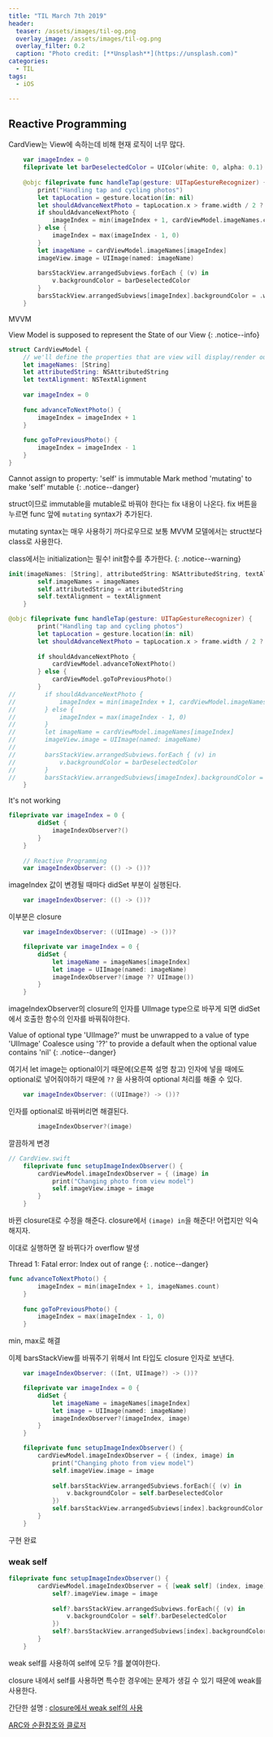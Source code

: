 ```yaml
---
title: "TIL March 7th 2019"
header:
  teaser: /assets/images/til-og.png
  overlay_image: /assets/images/til-og.png
  overlay_filter: 0.2
  caption: "Photo credit: [**Unsplash**](https://unsplash.com)"
categories:
  - TIL
tags:
  - iOS

---
```




## Reactive Programming

CardView는 View에 속하는데 비해 현재 로직이 너무 많다.

```swift
	var imageIndex = 0
    fileprivate let barDeselectedColor = UIColor(white: 0, alpha: 0.1)
    
    @objc fileprivate func handleTap(gesture: UITapGestureRecognizer) {
        print("Handling tap and cycling photos")
        let tapLocation = gesture.location(in: nil)
        let shouldAdvanceNextPhoto = tapLocation.x > frame.width / 2 ? true : false
        if shouldAdvanceNextPhoto {
            imageIndex = min(imageIndex + 1, cardViewModel.imageNames.count - 1)
        } else {
            imageIndex = max(imageIndex - 1, 0)
        }
        let imageName = cardViewModel.imageNames[imageIndex]
        imageView.image = UIImage(named: imageName)
        
        barsStackView.arrangedSubviews.forEach { (v) in
            v.backgroundColor = barDeselectedColor
        }
        barsStackView.arrangedSubviews[imageIndex].backgroundColor = .white
    }
```



MVVM

View Model is supposed to represent the State of our View
{: .notice--info}



```swift
struct CardViewModel {
    // we'll define the properties that are view will display/render out
    let imageNames: [String]
    let attributedString: NSAttributedString
    let textAlignment: NSTextAlignment
    
    var imageIndex = 0
    
    func advanceToNextPhoto() {
        imageIndex = imageIndex + 1
    }
    
    func goToPreviousPhoto() {
        imageIndex = imageIndex - 1
    }
}
```



Cannot assign to property: 'self' is immutable
Mark method 'mutating' to make 'self' mutable
{: .notice--danger}



struct이므로 immutable을 mutable로 바꿔야 한다는 fix 내용이 나온다.
fix 버튼을 누르면 func 앞에 `mutating` syntax가 추가된다.

mutating syntax는 매우 사용하기 까다로우므로 보통 MVVM 모델에서는 struct보다 class로 사용한다.



class에서는 initialization는 필수! init함수를 추가한다.
{: .notice--warning}

```swift
init(imageNames: [String], attributedString: NSAttributedString, textAlignment: NSTextAlignment) {
        self.imageNames = imageNames
        self.attributedString = attributedString
        self.textAlignment = textAlignment
    }
```



```swift
@objc fileprivate func handleTap(gesture: UITapGestureRecognizer) {
        print("Handling tap and cycling photos")
        let tapLocation = gesture.location(in: nil)
        let shouldAdvanceNextPhoto = tapLocation.x > frame.width / 2 ? true : false
        
        if shouldAdvanceNextPhoto {
            cardViewModel.advanceToNextPhoto()
        } else {
            cardViewModel.goToPreviousPhoto()
        }
//        if shouldAdvanceNextPhoto {
//            imageIndex = min(imageIndex + 1, cardViewModel.imageNames.count - 1)
//        } else {
//            imageIndex = max(imageIndex - 1, 0)
//        }
//        let imageName = cardViewModel.imageNames[imageIndex]
//        imageView.image = UIImage(named: imageName)
//
//        barsStackView.arrangedSubviews.forEach { (v) in
//            v.backgroundColor = barDeselectedColor
//        }
//        barsStackView.arrangedSubviews[imageIndex].backgroundColor = .white
    }
```

It's not working



```swift
fileprivate var imageIndex = 0 {
        didSet {
            imageIndexObserver?()
        }
    }
    
    // Reactive Programming
    var imageIndexObserver: (() -> ())?
```

imageIndex 값이 변경될 때마다 didSet 부분이 실행된다.

```swift
    var imageIndexObserver: (() -> ())?
```

이부분은 closure 



```swift
    var imageIndexObserver: ((UIImage) -> ())?

	fileprivate var imageIndex = 0 {
        didSet {
            let imageName = imageNames[imageIndex]
            let image = UIImage(named: imageName)
            imageIndexObserver?(image ?? UIImage())
        }
    }
```

imageIndexObserver의 closure의 인자를 UIImage type으로 바꾸게 되면 didSet에서 호출한 함수의 인자를 바꿔줘야한다.



Value of optional type 'UIImage?' must be unwrapped to a value of type 'UIImage'
Coalesce using '??' to provide a default when the optional value contains 'nil'
{: .notice--danger}

여기서 let image는 optional이기 때문에(오른쪽 설명 참고) 인자에 넣을 때에도 optional로 넣어줘야하기 때문에 `??` 을 사용하여 optional 처리를 해줄 수 있다.

```swift
	var imageIndexObserver: ((UIImage?) -> ())?
```

인자를 optional로 바꿔버리면 해결된다.



```swift
		imageIndexObserver?(image)
```

깔끔하게 변경



```swift
// CardView.swift
	fileprivate func setupImageIndexObserver() {
        cardViewModel.imageIndexObserver = { (image) in
            print("Changing photo from view model")
            self.imageView.image = image
        }
    }
```

바뀐 closure대로 수정을 해준다. closure에서 `(image) in`을 해준다!
어렵지만 익숙해지자.



이대로 실행하면 잘 바뀌다가 overflow 발생

Thread 1: Fatal error: Index out of range
{: . notice--danger}

```swift
func advanceToNextPhoto() {
        imageIndex = min(imageIndex + 1, imageNames.count)
    }
    
    func goToPreviousPhoto() {
        imageIndex = max(imageIndex - 1, 0)
    }
```

min, max로 해결



이제 barsStackView를 바꿔주기 위해서 Int 타입도 closure 인자로 보낸다.

```swift
	var imageIndexObserver: ((Int, UIImage?) -> ())?
```



```swift
	fileprivate var imageIndex = 0 {
        didSet {
            let imageName = imageNames[imageIndex]
            let image = UIImage(named: imageName)
            imageIndexObserver?(imageIndex, image)
        }
    }
```



```swift
	fileprivate func setupImageIndexObserver() {
        cardViewModel.imageIndexObserver = { (index, image) in
            print("Changing photo from view model")
            self.imageView.image = image
            
            self.barsStackView.arrangedSubviews.forEach({ (v) in
                v.backgroundColor = self.barDeselectedColor
            })
            self.barsStackView.arrangedSubviews[index].backgroundColor = .white
        }
    }
```

구현 완료



### weak self

```swift
fileprivate func setupImageIndexObserver() {
        cardViewModel.imageIndexObserver = { [weak self] (index, image) in
            self?.imageView.image = image
            
            self?.barsStackView.arrangedSubviews.forEach({ (v) in
                v.backgroundColor = self?.barDeselectedColor
            })
            self?.barsStackView.arrangedSubviews[index].backgroundColor = .white
        }
    }
```

weak self를 사용하여 self에 모두 ?를 붙여야한다.

closure 내에서 self를 사용하면 특수한 경우에는 문제가 생길 수 있기 때문에 weak를 사용한다.



간단한 설명 : [closure에서 weak self의 사용](https://greenchobo.tistory.com/3)

[ARC와 순환참조와 클로저](https://outofbedlam.github.io/swift/2016/01/31/Swift-ARC-Closure-weakself/)